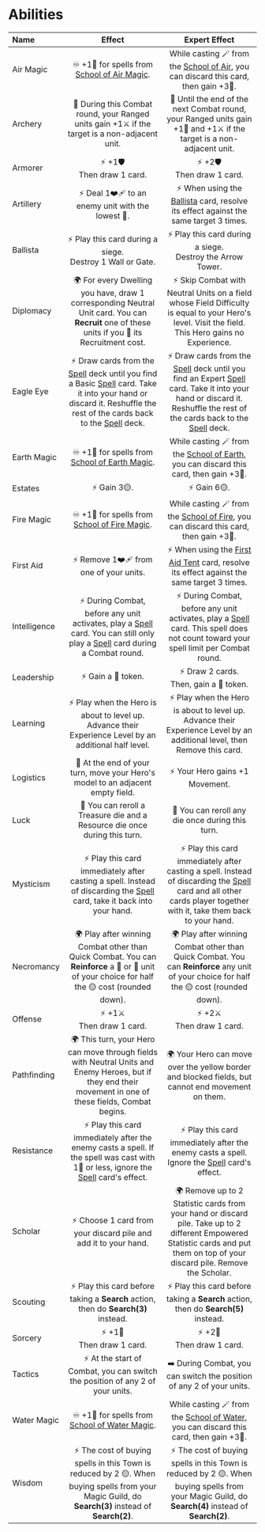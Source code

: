 # Abilities

| Name | Effect | Expert Effect |
| :--- | :---: | :---: |
| Air Magic | ♾️ +1📖 for spells from [School of Air Magic](spells.md#air-magic). | While casting 🪄 from the [School of Air](spells.md#air-magic), you can discard this card, then gain +3📖. |
| Archery | 🔄 During this Combat round, your Ranged units gain +1⚔️ if the target is a non-adjacent unit. |🔄 Until the end of the next Combat round, your Ranged units gain +1🤺 and +1⚔️ if the target is a non-adjacent unit. |
| Armorer | ⚡️ +1🛡️<br>Then draw 1 card. | ⚡️ +2🛡️<br>Then draw 1 card. |
| Artillery | ⚡️ Deal 1❤️‍🩹 to an enemy unit with the lowest 🤺. | ⚡️ When using the [Ballista](war_machines.md) card, resolve its effect against the same target 3 times. |
| Ballista | ⚡️ Play this card during a siege.<br>Destroy 1 Wall or Gate. | ⚡️ Play this card during a siege.<br>Destroy the Arrow Tower. |
| Diplomacy | 🌍 For every Dwelling you have, draw 1 corresponding Neutral Unit card. You can **Recruit** one of these units if you 🫳 its Recruitment cost. | ⚡️ Skip Combat with Neutral Units on a field whose Field Difficulty is equal to your Hero's level. Visit the field. This Hero gains no Experience. |
| Eagle Eye | ⚡️ Draw cards from the [Spell](spells.md) deck until you find a Basic [Spell](spells.md) card. Take it into your hand or discard it. Reshuffle the rest of the cards back to the [Spell](spells.md) deck. | ⚡️ Draw cards from the [Spell](spells.md) deck until you find an Expert [Spell](spells.md) card. Take it into your hand or discard it. Reshuffle the rest of the cards back to the [Spell](spells.md) deck. |
| Earth Magic | ♾️ +1📖 for spells from [School of Earth Magic](spells.md#earth-magic). | While casting 🪄 from the [School of Earth](spells.md#earth-magic), you can discard this card, then gain +3📖. |
| Estates | ⚡️ Gain 3🟡. | ⚡️ Gain 6🟡. |
| Fire Magic | ♾️ +1📖 for spells from [School of Fire Magic](spells.md#fire-magic). | While casting 🪄 from the [School of Fire](spells.md#fire-magic), you can discard this card, then gain +3📖. |
| First Aid | ⚡️ Remove 1❤️‍🩹 from one of your units. | ⚡️ When using the [First Aid Tent](war_machines.md) card, resolve its effect against the same target 3 times. |
| Intelligence | ⚡️ During Combat, before any unit activates, play a [Spell](spells.md) card. You can still only play a [Spell](spells.md) card during a Combat round. |⚡️ During Combat, before any unit activates, play a [Spell](spells.md) card. This spell does not count toward your spell limit per Combat round. |
| Leadership | ⚡️ Gain a 💛 token. | ⚡️ Draw 2 cards.<br>Then, gain a 💛 token. |
| Learning | ⚡️ Play when the Hero is about to level up. Advance their Experience Level by an additional half level. | ⚡️ Play when the Hero is about to level up. Advance their Experience Level by an additional level, then Remove this card. |
| Logistics | 🔄 At the end of your turn, move your Hero's model to an adjacent empty field. | ⚡️ Your Hero gains +1 Movement. |
| Luck | 🔄 You can reroll a Treasure die and a Resource die once during this turn. | 🔄 You can reroll any die once during this turn. |
| Mysticism | ⚡️ Play this card immediately after casting a spell. Instead of discarding the [Spell](spells.md) card, take it back into your hand. | ⚡️ Play this card immediately after casting a spell. Instead of discarding the [Spell](spells.md) card and all other cards player together with it, take them back to your hand. |
| Necromancy | 🌍 Play after winning Combat other than Quick Combat. You can **Reinforce** a 🥉 or 🥈 unit of your choice for half the 🟡 cost (rounded down). | 🌍 Play after winning Combat other than Quick Combat. You can **Reinforce** any unit of your choice for half the 🟡 cost (rounded down). |
| Offense | ⚡️ +1⚔️<br>Then draw 1 card. | ⚡️ +2⚔️<br>Then draw 1 card. |
| Pathfinding | 🌍 This turn, your Hero can move through fields with Neutral Units and Enemy Heroes, but if they end their movement in one of these fields, Combat begins. | 🌍 Your Hero can move over the yellow border and blocked fields, but cannot end movement on them. |
| Resistance | ⚡️ Play this card immediately after the enemy casts a spell. If the spell was cast with 1📖 or less, ignore the [Spell](spells.md) card's effect. | ⚡️ Play this card immediately after the enemy casts a spell. Ignore the [Spell](spells.md) card's effect. |
| Scholar | ⚡️ Choose 1 card from your discard pile and add it to your hand. | 🌍 Remove up to 2 Statistic cards from your hand or discard pile. Take up to 2 different Empowered Statistic cards and put them on top of your discard pile. Remove the Scholar. |
| Scouting | ⚡️ Play this card before taking a **Search** action, then do **Search(3)** instead. | ⚡️ Play this card before taking a **Search** action, then do **Search(5)** instead. |
| Sorcery | ⚡️ +1📖<br>Then draw 1 card. | ⚡️ +2📖<br>Then draw 1 card. |
| Tactics | ⚡️ At the start of Combat, you can switch the position of any 2 of your units. | ➡️ During Combat, you can switch the position of any 2 of your units. |
| Water Magic | ♾️ +1📖 for spells from [School of Water Magic](spells.md#water-magic). | While casting 🪄 from the [School of Water](spells.md#water-magic), you can discard this card, then gain +3📖. |
| Wisdom | ⚡️ The cost of buying spells in this Town is reduced by 2 🟡. When buying spells from your Magic Guild, do **Search(3)** instead of **Search(2)**. | ⚡️ The cost of buying spells in this Town is reduced by 2 🟡. When buying spells from your Magic Guild, do **Search(4)** instead of **Search(2)**. |
